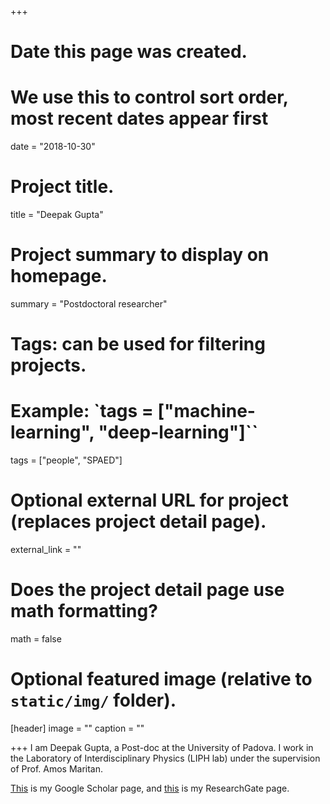 +++
# Date this page was created.
# We use this to control sort order, most recent dates appear first
date = "2018-10-30"

# Project title.
title = "Deepak Gupta"

# Project summary to display on homepage.
summary = "Postdoctoral researcher"

# Tags: can be used for filtering projects.
# Example: `tags = ["machine-learning", "deep-learning"]``
tags = ["people", "SPAED"]

# Optional external URL for project (replaces project detail page).
external_link = ""

# Does the project detail page use math formatting?
math = false

# Optional featured image (relative to `static/img/` folder).
[header]
image = ""
caption = ""

+++
I am Deepak Gupta, a Post-doc at the University of Padova. I work in the Laboratory of Interdisciplinary Physics (LIPH lab) under the supervision of Prof. Amos Maritan.

[This](https://scholar.google.co.in/citations?user=SZuJousAAAAJ&hl=en) is my Google Scholar page, and [this](https://www.researchgate.net/profile/Deepak_Gupta34) is my ResearchGate page.
